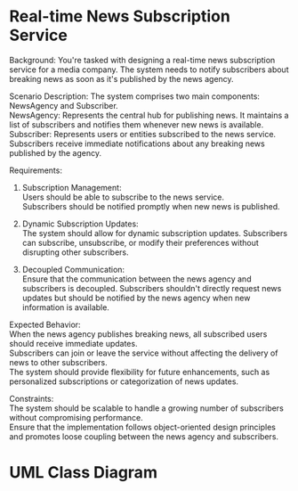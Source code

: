 # Real-time News Subscription Service

Background: You're tasked with designing a real-time news subscription service for a media company. The system needs to notify subscribers about breaking news as soon as it's published by the news agency.

Scenario Description: The system comprises two main components: NewsAgency and Subscriber.
  <br>NewsAgency: Represents the central hub for publishing news. It maintains a list of subscribers and notifies them whenever new news is available.
  <br>Subscriber: Represents users or entities subscribed to the news service. Subscribers receive immediate notifications about any breaking news published by the agency.

Requirements:

  1. Subscription Management:
    <br>Users should be able to subscribe to the news service.
    <br>Subscribers should be notified promptly when new news is published.

  2. Dynamic Subscription Updates:
    <br>The system should allow for dynamic subscription updates. Subscribers can subscribe, unsubscribe, or modify their preferences without disrupting other subscribers.

  3. Decoupled Communication:
    <br>Ensure that the communication between the news agency and subscribers is decoupled. Subscribers shouldn't directly request news updates but should be notified by the news agency when new information is available.

Expected Behavior:
  <br>When the news agency publishes breaking news, all subscribed users should receive immediate updates.
  <br>Subscribers can join or leave the service without affecting the delivery of news to other subscribers.
  <br>The system should provide flexibility for future enhancements, such as personalized subscriptions or categorization of news updates.

Constraints:
  <br>The system should be scalable to handle a growing number of subscribers without compromising performance.
  <br>Ensure that the implementation follows object-oriented design principles and promotes loose coupling between the news agency and subscribers.

# UML Class Diagram
